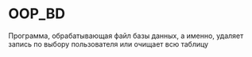# OOP_BD
Программа, обрабатывающая файл базы данных, а именно, удаляет запись по выбору пользователя или очищает всю таблицу
